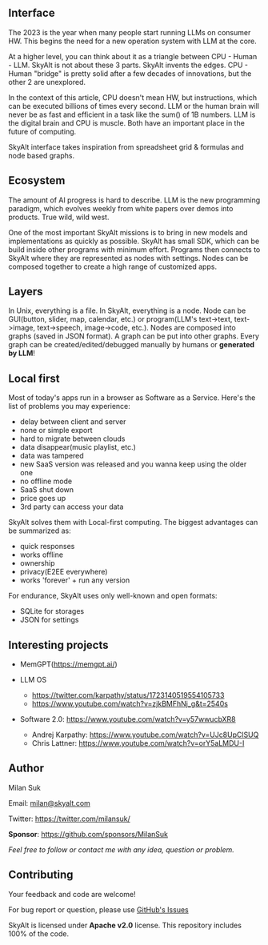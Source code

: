 ## Interface
The 2023 is the year when many people start running LLMs on consumer HW. This begins the need for a new operation system with LLM at the core.   

At a higher level, you can think about it as a triangle between CPU - Human - LLM. SkyAlt is not about these 3 parts. SkyAlt invents the edges. CPU - Human "bridge" is pretty solid after a few decades of innovations, but the other 2 are unexplored. 

In the context of this article, CPU doesn't mean HW, but instructions, which can be executed billions of times every second. LLM or the human brain will never be as fast and efficient in a task like the sum() of 1B numbers. LLM is the digital brain and CPU is muscle. Both have an important place in the future of computing.

SkyAlt interface takes inspiration from spreadsheet grid & formulas and node based graphs.



## Ecosystem
The amount of AI progress is hard to describe. LLM is the new programming paradigm, which evolves weekly from white papers over demos into products. True wild, wild west.

One of the most important SkyAlt missions is to bring in new models and implementations as quickly as possible. SkyAlt has small SDK, which can be build inside other programs with minimum effort. Programs then connects to SkyAlt where they are represented as nodes with settings. Nodes can be composed together to create a high range of customized apps.



## Layers
In Unix, everything is a file. In SkyAlt, everything is a node. Node can be GUI(button, slider, map, calendar, etc.) or program(LLM's text->text, text->image, text->speech, image->code, etc.).
Nodes are composed into graphs (saved in JSON format). A graph can be put into other graphs. Every graph can be created/edited/debugged manually by humans or **generated by LLM**!



## Local first
Most of today's apps run in a browser as Software as a Service. Here's the list of problems you may experience:
- delay between client and server
- none or simple export
- hard to migrate between clouds
- data disappear(music playlist, etc.)
- data was tampered
- new SaaS version was released and you wanna keep using the older one
- no offline mode
- SaaS shut down
- price goes up
- 3rd party can access your data

SkyAlt solves them with Local-first computing. The biggest advantages can be summarized as:
- quick responses
- works offline
- ownership
- privacy(E2EE everywhere)
- works 'forever' + run any version

For endurance, SkyAlt uses only well-known and open formats:
- SQLite for storages
- JSON for settings



## Interesting projects
- MemGPT(https://memgpt.ai/)

- LLM OS
    - https://twitter.com/karpathy/status/1723140519554105733
    - https://www.youtube.com/watch?v=zjkBMFhNj_g&t=2540s

- Software 2.0:  https://www.youtube.com/watch?v=y57wwucbXR8
    - Andrej Karpathy: https://www.youtube.com/watch?v=UJc8UpClSUQ
    - Chris Lattner: https://www.youtube.com/watch?v=orY5aLMDU-I



## Author
Milan Suk

Email: milan@skyalt.com

Twitter: https://twitter.com/milansuk/

**Sponsor**: https://github.com/sponsors/MilanSuk

*Feel free to follow or contact me with any idea, question or problem.*



## Contributing
Your feedback and code are welcome!

For bug report or question, please use [GitHub's Issues](https://github.com/skyaltlabs/skyalt/issues)

SkyAlt is licensed under **Apache v2.0** license. This repository includes 100% of the code.
